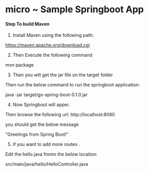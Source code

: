 # micro ~ Sample Springboot App


#### Step To build Maven

1. Install Maven using the following path:

https://maven.apache.org/download.cgi

2. Then Execute the following command

mvn package

3. Then you will get the jar file on the target folder

Then run the below command to run the springboot application:


 java -jar target/gs-spring-boot-0.1.0.jar


4. Now Springboot will apper.

Then browse the following url: http://localhost:8080


you should get the below message

"Greetings from Spring Boot!"


5. if you want to add more routes .


Edit the hello.java fromn the below location:

src/main/java/hello/HelloController.java



